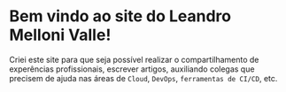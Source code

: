 # Bem vindo ao site do Leandro Melloni Valle!

Criei este site para que seja possível realizar o compartilhamento de experências profissionais, escrever artigos, auxiliando colegas que precisem de ajuda nas áreas de `Cloud`, `DevOps`, `ferramentas de CI/CD`, etc.